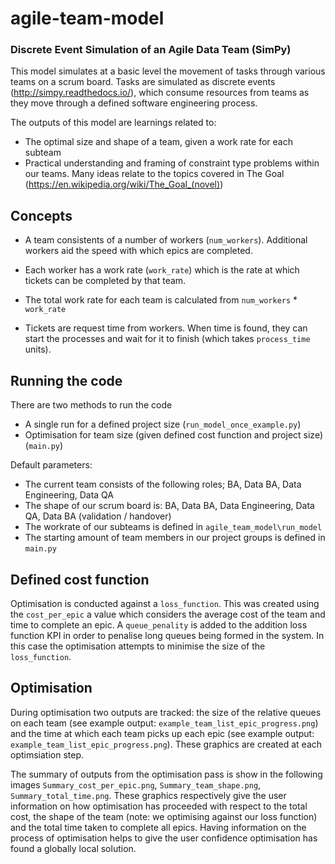 # agile-team-model

### Discrete Event Simulation of an Agile Data Team (SimPy)

This model simulates at a basic level the movement of tasks through various teams on a scrum board. Tasks are simulated as discrete events (http://simpy.readthedocs.io/), which consume resources from teams as they move through a defined software engineering process. 

The outputs of this model are learnings related to:
- The optimal size and shape of a team, given a work rate for each subteam 
- Practical understanding and framing of constraint type problems within our teams. Many ideas relate to the topics covered in The Goal (https://en.wikipedia.org/wiki/The_Goal_(novel)) 

## Concepts 
- A team consistents of a number of workers (``` num_workers ```). Additional workers aid the speed with which epics are completed. 

- Each worker has a work rate (``` work_rate ```) which is the rate at which tickets can be completed by that team. 

- The total work rate for each team is calculated from ``` num_workers ``` *  ``` work_rate ``` 

- Tickets are request time from workers. When time is found, they can start the processes and wait for it to finish (which takes ``process_time`` units).

## Running the code 

There are two methods to run the code 
- A single run for a defined project size (```run_model_once_example.py```)
- Optimisation for team size (given defined cost function and project size) (```main.py```)

Default parameters: 
- The current team consists of the following roles; BA, Data BA, Data Engineering, Data QA
- The shape of our scrum board is: BA, Data BA, Data Engineering, Data QA, Data BA (validation / handover)
- The workrate of our subteams is defined in ```agile_team_model\run_model```
- The starting amount of team members in our project groups is defined in ```main.py```

## Defined cost function 

Optimisation is conducted against a ```loss_function```. This was created using the ```cost_per_epic``` a value which considers the average cost of the team and time to complete an epic. A ```queue_penality``` is added to the  addition loss function KPI in order to penalise long queues being formed in the system. In this case the optimisation attempts to minimise the size of the ```loss_function```. 

## Optimisation

During optimisation two outputs are tracked: the size of the relative queues on each team (see example output: ```example_team_list_epic_progress.png```) and the time at which each team picks up each epic (see example output: ```example_team_list_epic_progress.png```). These graphics are created at each optimsiation step. 

The summary of outputs from the optimisation pass is show in the following images ```Summary_cost_per_epic.png```, ```Summary_team_shape.png```, ```Summary_total_time.png```. These graphics respectively give the user information on how optimisation has proceeded with respect to the total cost, the shape of the team (note: we optimising against our loss function) and the total time taken to complete all epics. Having information on the process of optimisation helps to give the user confidence optimisation has found a globally local solution. 

